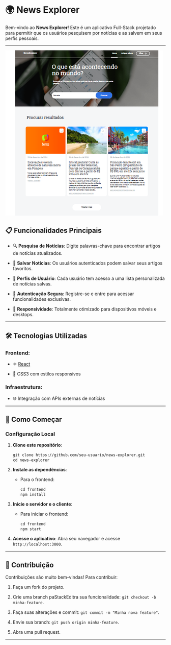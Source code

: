 # 🌍 News Explorer

Bem-vindo ao **News Explorer**! Este é um aplicativo Full-Stack projetado para permitir que os usuários pesquisem por notícias e as salvem em seus perfis pessoais.

----------

![ ](./src/images/news-explorer_image.png)

## 📋 Funcionalidades Principais

-   🔍 **Pesquisa de Notícias**: Digite palavras-chave para encontrar artigos de notícias atualizados.
    
-   💾 **Salvar Notícias**: Os usuários autenticados podem salvar seus artigos favoritos.
    
-   👤 **Perfis de Usuário**: Cada usuário tem acesso a uma lista personalizada de notícias salvas.
    
-   🔐 **Autenticação Segura**: Registre-se e entre para acessar funcionalidades exclusivas.
    
-   📱 **Responsividade**: Totalmente otimizado para dispositivos móveis e desktops.
    

----------

## 🛠️ Tecnologias Utilizadas

### **Frontend**:

-   ⚛️ [React](https://reactjs.org/)
    
-   🎨 CSS3 com estilos responsivos
    

### **Infraestrutura**:
    
-   🌐 Integração com APIs externas de notícias
    

----------

## 🚀 Como Começar

### **Configuração Local**

1.  **Clone este repositório**:
    
    ```
    git clone https://github.com/seu-usuario/news-explorer.git
    cd news-explorer
    ```
    
2.  **Instale as dependências**:
        
    -   Para o frontend:
        
        ```
        cd frontend
        npm install
        ```
    
4.  **Inicie o servidor e o cliente**:
        
    -   Para iniciar o frontend:
        
        ```
        cd frontend
        npm start
        ```
        
5.  **Acesse o aplicativo**: Abra seu navegador e acesse `http://localhost:3000`.
    

----------

## 👥 Contribuição

Contribuições são muito bem-vindas! Para contribuir:

1.  Faça um fork do projeto.
    
2.  Crie uma branch paStackEditra sua funcionalidade: `git checkout -b minha-feature`.
    
3.  Faça suas alterações e commit: `git commit -m "Minha nova feature"`.
    
4.  Envie sua branch: `git push origin minha-feature`.
    
5.  Abra uma pull request.
    

----------